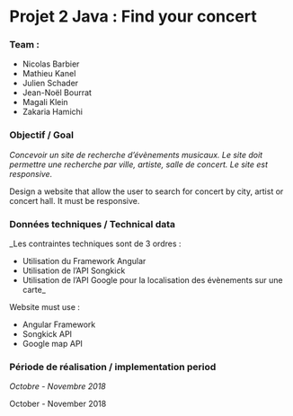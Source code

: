 # Projet 2 Java : Find your concert 

### Team : 
* Nicolas Barbier
* Mathieu Kanel
* Julien Schader
* Jean-Noël Bourrat
* Magali Klein
* Zakaria Hamichi

### Objectif / Goal
_Concevoir un site de recherche d’évènements musicaux. Le site doit permettre une recherche par ville, artiste, salle de concert. Le site est responsive._

Design a website that allow the user to search for concert by city, artist or concert hall. It must be responsive. 

### Données techniques / Technical data 
_Les contraintes techniques sont de 3 ordres : 
* Utilisation du Framework Angular
* Utilisation de l’API Songkick
* Utilisation de l’API Google pour la localisation des évènements sur une carte_

Website must use : 
* Angular Framework
* Songkick API
* Google map API

### Période de réalisation / implementation period
_Octobre - Novembre 2018_

October - November 2018
